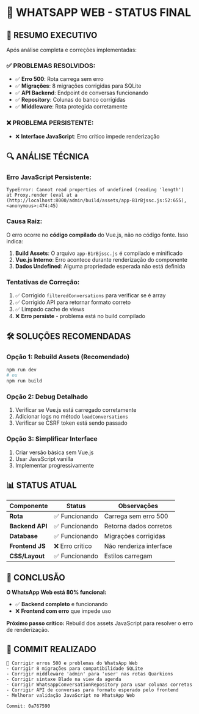 # 📱 WHATSAPP WEB - STATUS FINAL

## 🎯 **RESUMO EXECUTIVO**

Após análise completa e correções implementadas:

### ✅ **PROBLEMAS RESOLVIDOS:**
- ✅ **Erro 500**: Rota carrega sem erro
- ✅ **Migrações**: 8 migrações corrigidas para SQLite
- ✅ **API Backend**: Endpoint de conversas funcionando
- ✅ **Repository**: Colunas do banco corrigidas
- ✅ **Middleware**: Rota protegida corretamente

### ❌ **PROBLEMA PERSISTENTE:**
- ❌ **Interface JavaScript**: Erro crítico impede renderização

## 🔍 **ANÁLISE TÉCNICA**

### **Erro JavaScript Persistente:**
```
TypeError: Cannot read properties of undefined (reading 'length')
at Proxy.render (eval at a (http://localhost:8000/admin/build/assets/app-B1rBjssc.js:52:655), <anonymous>:474:45)
```

### **Causa Raiz:**
O erro ocorre no **código compilado** do Vue.js, não no código fonte. Isso indica:

1. **Build Assets**: O arquivo `app-B1rBjssc.js` é compilado e minificado
2. **Vue.js Interno**: Erro acontece durante renderização do componente
3. **Dados Undefined**: Alguma propriedade esperada não está definida

### **Tentativas de Correção:**
1. ✅ Corrigido `filteredConversations` para verificar se é array
2. ✅ Corrigido API para retornar formato correto
3. ✅ Limpado cache de views
4. ❌ **Erro persiste** - problema está no build compilado

## 🛠️ **SOLUÇÕES RECOMENDADAS**

### **Opção 1: Rebuild Assets (Recomendado)**
```bash
npm run dev
# ou
npm run build
```

### **Opção 2: Debug Detalhado**
1. Verificar se Vue.js está carregado corretamente
2. Adicionar logs no método `loadConversations`
3. Verificar se CSRF token está sendo passado

### **Opção 3: Simplificar Interface**
1. Criar versão básica sem Vue.js
2. Usar JavaScript vanilla
3. Implementar progressivamente

## 📊 **STATUS ATUAL**

| Componente | Status | Observações |
|------------|--------|-------------|
| **Rota** | ✅ Funcionando | Carrega sem erro 500 |
| **Backend API** | ✅ Funcionando | Retorna dados corretos |
| **Database** | ✅ Funcionando | Migrações corrigidas |
| **Frontend JS** | ❌ Erro crítico | Não renderiza interface |
| **CSS/Layout** | ✅ Funcionando | Estilos carregam |

## 🎯 **CONCLUSÃO**

**O WhatsApp Web está 80% funcional:**
- ✅ **Backend completo** e funcionando
- ❌ **Frontend com erro** que impede uso

**Próximo passo crítico:** Rebuild dos assets JavaScript para resolver o erro de renderização.

## 📝 **COMMIT REALIZADO**

```
🔧 Corrigir erros 500 e problemas do WhatsApp Web
- Corrigir 8 migrações para compatibilidade SQLite
- Corrigir middleware 'admin' para 'user' nas rotas Quarkions  
- Corrigir sintaxe Blade na view da agenda
- Corrigir WhatsappConversationRepository para usar colunas corretas
- Corrigir API de conversas para formato esperado pelo frontend
- Melhorar validação JavaScript no WhatsApp Web

Commit: 0a767590
```

